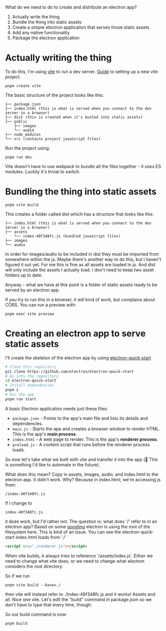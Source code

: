 What do we need to do to create and distribute an electron app?

1. Actually write the thing
2. Bundle the thing into static assets
3. Create a simple electron application that serves those static assets
4. Add any native functionality
5. Package the electron application

# Actually writing the thing
To do this, I'm using [vite](https://vitejs.dev/) to run a dev server.
[Guide](https://vitejs.dev/guide/) to setting up a new vite project.

```
pnpm create vite
```

The basic structure of the project looks like this:

```
├── package.json
├── index.html (this is what is served when you connect to the dev server in a browser)
├── dist (this is created when it's bunled into static assets)
├── public
    ├── images
    └── audio
├── node_modules
└── src (contains project javascript files)
```

Run the project using:

```
pnpm run dev
```

Vite doesn't have to use webpack to bundle all the files together - it uses ES modules. Luckily it's trivial to switch.

# Bundling the thing into static assets

```
pnpm vite build
```

This creates a folder called dist which has a structure that looks like this:
```
├── index.html (this is what is served when you connect to the dev server in a browser)
├── assets
    └── index-48f348fc.js (bundled javascript files)
├── images
└── audio
```

In order for images/audio to be included in dist they must be imported from somewhere within the js. Maybe there's another way to do this, but I haven't figured it out yet. For me this is fine as all assets are loaded in js. And dist will only include the assets I actually load. I don't need to keep two asset folders up to date.

Anyway - what we have at this point is a folder of static assets ready to be served by an electron app.

If you try to run this in a browser, it will kind of work, but complains about CORS. You can run a preview with:

```
pnpm exec vite preview
```

# Creating an electron app to serve static assets

I'll create the skeleton of the electron app by using [electron-quick-start](https://github.com/electron/electron-quick-start)

```bash
# Clone this repository
git clone https://github.com/electron/electron-quick-start
# Go into the repository
cd electron-quick-start
# Install dependencies
pnpm i
# Run the app
pnpm run start
```

A basic Electron application needs just these files:

- `package.json` - Points to the app's main file and lists its details and dependencies.
- `main.js` - Starts the app and creates a browser window to render HTML. This is the app's **main process**.
- `index.html` - A web page to render. This is the app's **renderer process**.
- `preload.js` - A content script that runs before the renderer process loads.

So now let's take what we built with vite and transfer it into the app (🔧 This is something I'd like to automate in the future).

What does this mean? Copy in assets, images, audio, and index.html to the electron app.
It didn't work. Why? Because in index.html, we're accessing js from:

```
/index-48f348fc.js
```

If I change to

```
index-48f348fc.js
```

it does work, but I'd rather not. The question is: what does '/' refer to in an electron app?
Based on some [googling](https://stackoverflow.com/questions/38889682/electron-looking-for-resources-in-root-folder) electron is using the root of the filesystem here. This is kind of an issue. You can see the electron-quick-start index.html loads from './'

```html
<script src="./renderer.js"></script>
```

When vite builds, it always tries to reference '/assets/index.js'. Either we need to change what vite does, or we need to change what electron considers the root directory.

So if we run
```
pnpm vite build --base=./
```

then vite will instead refer to ./index-48f348fc.js and it works! Assets and all. Nice one vite. Let's edit the "build" command in package.json so we don't have to type that every time, though.

So our build command is now:
```
pnpm build
```
